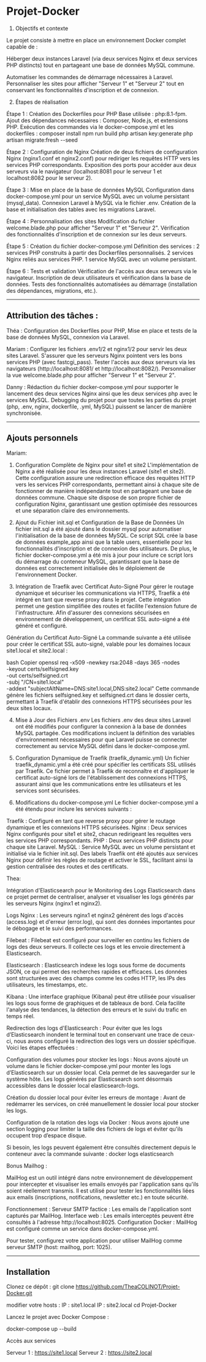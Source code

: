 # Projet-Docker

1. Objectifs et contexte

Le projet consiste à mettre en place un environnement Docker complet capable de :

Héberger deux instances Laravel (via deux services Nginx et deux services PHP distincts) tout en partageant une base de données MySQL commune.

Automatiser les commandes de démarrage nécessaires à Laravel.
Personnaliser les sites pour afficher "Serveur 1" et "Serveur 2" tout en conservant les fonctionnalités d'inscription et de connexion.

2. Étapes de réalisation

Étape 1 : Création des Dockerfiles pour PHP
Base utilisée : php:8.1-fpm.
Ajout des dépendances nécessaires : Composer, Node.js, et extensions PHP.
Exécution des commandes via le docker-compose.yml et les dockerfiles :
composer install
npm run build
php artisan key:generate
php artisan migrate:fresh --seed

Étape 2 : Configuration de Nginx
Création de deux fichiers de configuration Nginx (nginx1.conf et nginx2.conf) pour rediriger les requêtes HTTP vers les services PHP correspondants.
Exposition des ports pour accéder aux deux serveurs via le navigateur (localhost:8081 pour le serveur 1 et localhost:8082 pour le serveur 2).

Étape 3 : Mise en place de la base de données MySQL
Configuration dans docker-compose.yml pour un service MySQL avec un volume persistant (mysql_data).
Connexion Laravel à MySQL via le fichier .env.
Création de la base et initialisation des tables avec les migrations Laravel.

Étape 4 : Personnalisation des sites
Modification du fichier welcome.blade.php pour afficher "Serveur 1" et "Serveur 2".
Vérification des fonctionnalités d'inscription et de connexion sur les deux serveurs.

Étape 5 : Création du fichier docker-compose.yml
Définition des services :
2 services PHP construits à partir des Dockerfiles personnalisés.
2 services Nginx reliés aux services PHP.
1 service MySQL avec un volume persistant.

Étape 6 : Tests et validation
Vérification de l'accès aux deux serveurs via le navigateur.
Inscription de deux utilisateurs et vérification dans la base de données.
Tests des fonctionnalités automatisées au démarrage (installation des dépendances, migrations, etc.).

---

## Attribution des tâches :

Théa : Configuration des Dockerfiles pour PHP, Mise en place et tests de la base de données MySQL, connexion via Laravel.

Mariam :
Configurer les fichiers .env1/2 et nginx1/2 pour servir les deux sites Laravel.
S'assurer que les serveurs Nginx pointent vers les bons services PHP (avec fastcgi_pass).
Tester l'accès aux deux serveurs via les navigateurs (http://localhost:8081/ et http://localhost:8082/).
Personnaliser la vue welcome.blade.php pour afficher "Serveur 1" et "Serveur 2".

Danny : Rédaction du fichier docker-compose.yml pour supporter le lancement des deux services Nginx ainsi que les deux services php avec le services MySQL. Debugging du projet pour que toutes les parties du projet (php, .env, nginx, dockerfile, .yml, MySQL) puissent se lancer de manière synchronisée.

---

## Ajouts personnels

Mariam:

1. Configuration Complète de Nginx pour site1 et site2
   L'implémentation de Nginx a été réalisée pour les deux instances Laravel (site1 et site2). Cette configuration assure une redirection efficace des requêtes HTTP vers les services PHP correspondants, permettant ainsi à chaque site de fonctionner de manière indépendante tout en partageant une base de données commune. Chaque site dispose de son propre fichier de configuration Nginx, garantissant une gestion optimisée des ressources et une séparation claire des environnements.

2. Ajout du Fichier init.sql et Configuration de la Base de Données
   Un fichier init.sql a été ajouté dans le dossier mysql pour automatiser l'initialisation de la base de données MySQL. Ce script SQL crée la base de données example_app ainsi que la table users, essentielle pour les fonctionnalités d'inscription et de connexion des utilisateurs. De plus, le fichier docker-compose.yml a été mis à jour pour inclure ce script lors du démarrage du conteneur MySQL, garantissant que la base de données est correctement initialisée dès le déploiement de l'environnement Docker.

3. Intégration de Traefik avec Certificat Auto-Signé
   Pour gérer le routage dynamique et sécuriser les communications via HTTPS, Traefik a été intégré en tant que reverse proxy dans le projet. Cette intégration permet une gestion simplifiée des routes et facilite l'extension future de l'infrastructure. Afin d'assurer des connexions sécurisées en environnement de développement, un certificat SSL auto-signé a été généré et configuré.

Génération du Certificat Auto-Signé
La commande suivante a été utilisée pour créer le certificat SSL auto-signé, valable pour les domaines locaux site1.local et site2.local :

bash
Copier
openssl req -x509 -newkey rsa:2048 -days 365 -nodes \
 -keyout certs/selfsigned.key \
 -out certs/selfsigned.crt \
 -subj "/CN=site1.local" \
 -addext "subjectAltName=DNS:site1.local,DNS:site2.local"
Cette commande génère les fichiers selfsigned.key et selfsigned.crt dans le dossier certs, permettant à Traefik d'établir des connexions HTTPS sécurisées pour les deux sites locaux.

4. Mise à Jour des Fichiers .env
   Les fichiers .env des deux sites Laravel ont été modifiés pour configurer la connexion à la base de données MySQL partagée. Ces modifications incluent la définition des variables d'environnement nécessaires pour que Laravel puisse se connecter correctement au service MySQL défini dans le docker-compose.yml.

5. Configuration Dynamique de Traefik (traefik_dynamic.yml)
   Un fichier traefik_dynamic.yml a été créé pour spécifier les certificats SSL utilisés par Traefik. Ce fichier permet à Traefik de reconnaître et d'appliquer le certificat auto-signé lors de l'établissement des connexions HTTPS, assurant ainsi que les communications entre les utilisateurs et les services sont sécurisées.

6. Modifications du docker-compose.yml
   Le fichier docker-compose.yml a été étendu pour inclure les services suivants :

Traefik : Configuré en tant que reverse proxy pour gérer le routage dynamique et les connexions HTTPS sécurisées.
Nginx : Deux services Nginx configurés pour site1 et site2, chacun redirigeant les requêtes vers les services PHP correspondants.
PHP : Deux services PHP distincts pour chaque site Laravel.
MySQL : Service MySQL avec un volume persistant et initialisé via le fichier init.sql.
Des labels Traefik ont été ajoutés aux services Nginx pour définir les règles de routage et activer le SSL, facilitant ainsi la gestion centralisée des routes et des certificats.

Thea:

Intégration d'Elasticsearch pour le Monitoring des Logs
Elasticsearch dans ce projet permet de centraliser, analyser et visualiser les logs générés par les serveurs Nginx (nginx1 et nginx2).

Logs Nginx :
Les serveurs nginx1 et nginx2 génèrent des logs d'accès (access.log) et d'erreur (error.log), qui sont des données importantes pour le débogage et le suivi des performances.

Filebeat :
Filebeat est configuré pour surveiller en continu les fichiers de logs des deux serveurs.
Il collecte ces logs et les envoie directement à Elasticsearch.

Elasticsearch :
Elasticsearch indexe les logs sous forme de documents JSON, ce qui permet des recherches rapides et efficaces.
Les données sont structurées avec des champs comme les codes HTTP, les IPs des utilisateurs, les timestamps, etc.

Kibana :
Une interface graphique (Kibana) peut être utilisée pour visualiser les logs sous forme de graphiques et de tableaux de bord.
Cela facilite l'analyse des tendances, la détection des erreurs et le suivi du trafic en temps réel.

Redirection des logs d'Elasticsearch :
Pour éviter que les logs d’Elasticsearch inondent le terminal tout en conservant une trace de ceux-ci, nous avons configuré la redirection des logs vers un dossier spécifique. Voici les étapes effectuées :

Configuration des volumes pour stocker les logs :
Nous avons ajouté un volume dans le fichier docker-compose.yml pour monter les logs d’Elasticsearch sur un dossier local. Cela permet de les sauvegarder sur le système hôte.
Les logs générés par Elasticsearch sont désormais accessibles dans le dossier local elasticsearch-logs.

Création du dossier local pour éviter les erreurs de montage :
Avant de redémarrer les services, on créé manuellement le dossier local pour stocker les logs.

Configuration de la rotation des logs via Docker :
Nous avons ajouté une section logging pour limiter la taille des fichiers de logs et éviter qu'ils occupent trop d’espace disque.

Si besoin, les logs peuvent également être consultés directement depuis le conteneur avec la commande suivante :
docker logs elasticsearch

Bonus Mailhog :

MailHog est un outil intégré dans notre environnement de développement pour intercepter et visualiser les emails envoyés par l'application sans qu'ils soient réellement transmis. Il est utilisé pour tester les fonctionnalités liées aux emails (inscriptions, notifications, newsletter etc.) en toute sécurité.

Fonctionnement :
Serveur SMTP factice : Les emails de l'application sont capturés par MailHog.
Interface web : Les emails interceptés peuvent être consultés à l'adresse http://localhost:8025.
Configuration Docker : MailHog est configuré comme un service dans docker-compose.yml.

Pour tester, configurez votre application pour utiliser MailHog comme serveur SMTP (host: mailhog, port: 1025).

---

## Installation

Clonez ce dépôt :
git clone https://github.com/TheaCOLINOT/Projet-Docker.git

modifier votre hosts : IP : site1.local IP : site2.local
cd Projet-Docker

Lancez le projet avec Docker Compose :

docker-compose up --build

Accès aux services

Serveur 1 : https://site1.local
Serveur 2 : https://site2.local

